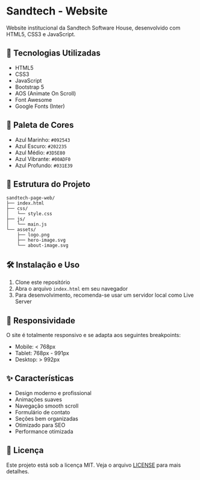 # Sandtech - Website

Website institucional da Sandtech Software House, desenvolvido com HTML5, CSS3 e JavaScript.

## 🚀 Tecnologias Utilizadas

- HTML5
- CSS3
- JavaScript
- Bootstrap 5
- AOS (Animate On Scroll)
- Font Awesome
- Google Fonts (Inter)

## 🎨 Paleta de Cores

- Azul Marinho: `#092543`
- Azul Escuro: `#202235`
- Azul Médio: `#3D5E80`
- Azul Vibrante: `#00ADF0`
- Azul Profundo: `#031E39`

## 📁 Estrutura do Projeto

```
sandtech-page-web/
├── index.html
├── css/
│   └── style.css
├── js/
│   └── main.js
└── assets/
    ├── logo.png
    ├── hero-image.svg
    └── about-image.svg
```

## 🛠️ Instalação e Uso

1. Clone este repositório
2. Abra o arquivo `index.html` em seu navegador
3. Para desenvolvimento, recomenda-se usar um servidor local como Live Server

## 📱 Responsividade

O site é totalmente responsivo e se adapta aos seguintes breakpoints:

- Mobile: < 768px
- Tablet: 768px - 991px
- Desktop: > 992px

## ✨ Características

- Design moderno e profissional
- Animações suaves
- Navegação smooth scroll
- Formulário de contato
- Seções bem organizadas
- Otimizado para SEO
- Performance otimizada

## 📄 Licença

Este projeto está sob a licença MIT. Veja o arquivo [LICENSE](LICENSE) para mais detalhes. 